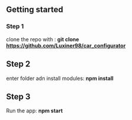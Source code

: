 ## Getting started

### Step 1

clone the repo with : **git clone https://github.com/Luxiner98/car_configurator**

## Step 2

enter folder adn install modules: **npm install**

## Step 3

Run the app: **npm start**
